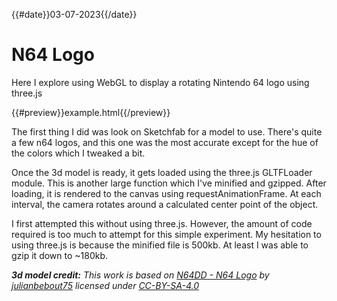 {{#date}}03-07-2023{{/date}}
# N64 Logo
Here I explore using WebGL to display a rotating Nintendo 64 logo using three.js

{{#preview}}example.html{{/preview}}

The first thing I did was look on Sketchfab for a model to use. There's quite a few n64 logos, and this one was the most accurate except for the hue of the colors which I tweaked a bit.

Once the 3d model is ready, it gets loaded using the three.js GLTFLoader module. This is another large function which I've minified and gzipped. After loading, it is rendered to the canvas using requestAnimationFrame. At each interval, the camera rotates around a calculated center point of the object.

I first attempted this without using three.js. However, the amount of code required is too much to attempt for this simple experiment. My hesitation to using three.js is because the minified file is 500kb. At least I was able to gzip it down to ~180kb.

***3d model credit:** This work is based on [N64DD - N64 Logo](https://sketchfab.com/3d-models/n64dd-n64-logo-03c95d97f95b4184ad3623d91b5e5f8b) by [julianbebout75](https://sketchfab.com/julianbebout75) licensed under [CC-BY-SA-4.0](http://creativecommons.org/licenses/by-sa/4.0/)*
